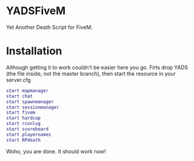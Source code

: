 # YADSFiveM
Yet Another Death Script for FiveM.







# Installation
Although getting it to work couldn't be easier here you go.
Firts drop YADS (the file inside, not the master branch),
then start the resource in your server.cfg

```lua
start mapmanager
start chat
start spawnmanager
start sessionmanager
start fivem
start hardcap
start rconlog
start scoreboard
start playernames
start RPdeath
```
Woho, you are done. It should work now!
